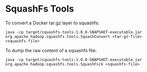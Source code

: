 SquashFs Tools
==============

To convert a Docker tar.gz layer to squashfs:

```
java -cp target/squashfs-tools-1.0.0-SNAPSHOT-executable.jar org.apache.hadoop.squashfs.tools.SquashConvert <tar-gz-file> <squashfs-file>

```

To dump the raw content of a squashfs file:

```
java -cp target/squashfs-tools-1.0.0-SNAPSHOT-executable.jar org.apache.hadoop.squashfs.tools.SquashFsck <squashfs-file>
```

